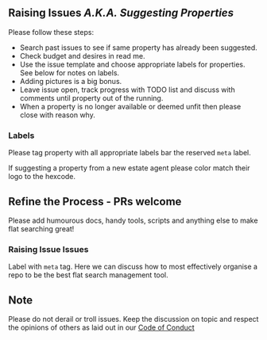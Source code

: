 ## Raising Issues *A.K.A. Suggesting Properties*

Please follow these steps:
 - Search past issues to see if same property has already been suggested.
 - Check budget and desires in read me.
 - Use the issue template and choose appropriate labels for properties. See below for notes on labels.
 - Adding pictures is a big bonus.
 - Leave issue open, track progress with TODO list and discuss with comments until property out of the running.
 - When a property is no longer available or deemed unfit then please close with reason why.

### Labels

Please tag property with all appropriate labels bar the reserved `meta` label.

If suggesting a property from a new estate agent please color match their logo to the hexcode.

## Refine the Process - PRs welcome

Please add humourous docs, handy tools, scripts and anything else to make flat searching great!

### Raising Issue Issues

Label with `meta` tag. Here we can discuss how to most effectively organise a repo to be the best flat search management tool.

## Note

Please do not derail or troll issues. Keep the discussion on topic and respect the opinions of others as laid out in our [Code of Conduct](/CODE_OF_CONDUCT.md)
